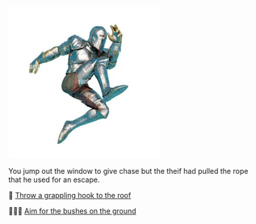 ![Knight_Jump](./img/knight_jumpsm.jpg)

You jump out the window to give chase but the theif had pulled the rope that he used for an escape.

:european_castle: [Throw a grappling hook to the roof](./KnightScene1A-1.md)

:deciduous_tree::palm_tree::evergreen_tree: [Aim for the bushes on the ground](./KnightScene1A-2.md)